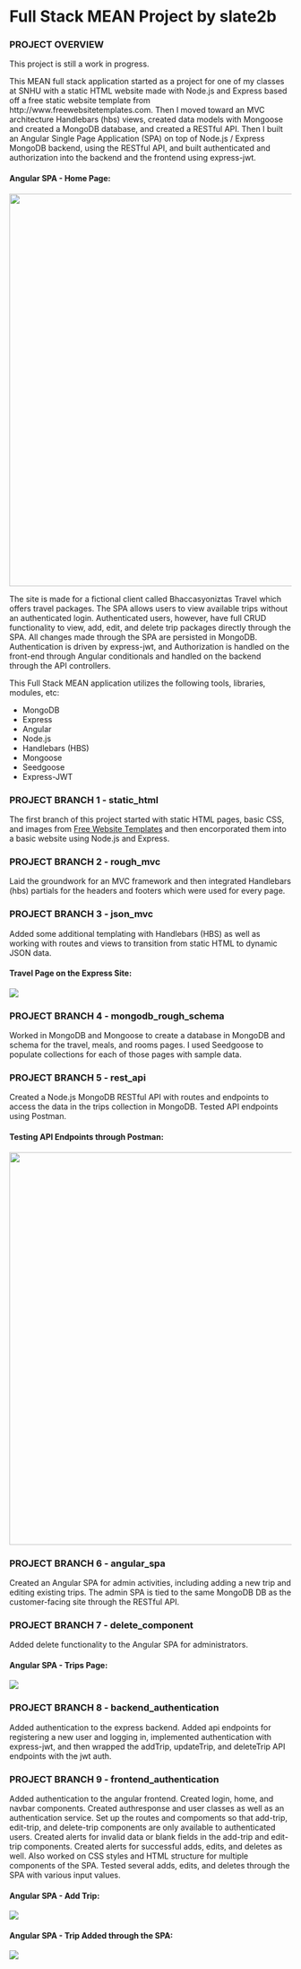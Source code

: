 <!DOCTYPE html>
<html>
<body>
<h1>Full Stack MEAN Project by slate2b</h1>
<h3>
  PROJECT OVERVIEW
</h3>
<p>
This project is still a work in progress.
</p>
<p>
This MEAN full stack application started as a project for one of my classes at SNHU with a static HTML website made with Node.js and Express based off a free static website template from http://www.freewebsitetemplates.com. Then I moved toward an MVC architecture Handlebars (hbs) views, created data models with Mongoose and created a MongoDB database, and created a RESTful API.  Then I built an Angular Single Page Application (SPA) on top of Node.js / Express MongoDB backend, using the RESTful API, and built authenticated and authorization into the backend and the frontend using express-jwt.  
</p>
<h4>Angular SPA - Home Page:</h4>
<img src=https://user-images.githubusercontent.com/88697660/232660805-fd5523bf-a90e-4ad5-8cd2-74bc50456a50.png style="width:770px;height:700px;">
<p>
The site is made for a fictional client called Bhaccasyoniztas Travel which offers travel packages.  The SPA allows users to view available trips without an authenticated login.  Authenticated users, however, have full CRUD functionality to view, add, edit, and delete trip packages directly through the SPA.  All changes made through the SPA are persisted in MongoDB.  Authentication is driven by express-jwt, and Authorization is handled on the front-end through Angular conditionals and handled on the backend through the API controllers.  
</p>
<p>
This Full Stack MEAN application utilizes the following tools, libraries, modules, etc:
  <ul>
    <li>MongoDB</li>							
    <li>Express</li>
    <li>Angular</li>
    <li>Node.js</li>	
    <li>Handlebars (HBS)</li>
    <li>Mongoose</li>
    <li>Seedgoose</li>
    <li>Express-JWT</li>
  </ul>
</p>  
<h3>
PROJECT BRANCH 1 - static_html
</h3>
<p>
The first branch of this project started with static HTML pages, basic CSS, and images from <a href="http://www.freewebsitetemplates.com/">Free Website Templates</a> and then encorporated them into a basic website using Node.js and Express.
</p>
<h3>
PROJECT BRANCH 2 - rough_mvc
</h3>
<p>
Laid the groundwork for an MVC framework and then integrated Handlebars (hbs) partials for the headers and footers which were used for every page.
</p>
<h3>
PROJECT BRANCH 3 - json_mvc
</h3>
<p>
Added some additional templating with Handlebars (HBS) as well as working with routes and views to transition from static HTML to dynamic JSON data.
</p>
<h4>Travel Page on the Express Site:</h4>
<img src=https://user-images.githubusercontent.com/88697660/230689936-429f6088-1727-493e-8196-8f62d32f59a1.png>
<h3>
PROJECT BRANCH 4 - mongodb_rough_schema
</h3>
<p>
Worked in MongoDB and Mongoose to create a database in MongoDB and schema for the travel, meals, and rooms pages.  I used Seedgoose to populate collections for each of those pages with sample data.
</p>
<h3>
PROJECT BRANCH 5 - rest_api
</h3>
<p>
Created a Node.js MongoDB RESTful API with routes and endpoints to access the data in the trips collection in MongoDB. Tested API endpoints using Postman.
</p>
<h4>Testing API Endpoints through Postman:</h4>
<img src=https://user-images.githubusercontent.com/88697660/232626473-d1d64376-a171-4391-b910-1365e1244c63.png style="width:770px;height:700px;">
<h3>
PROJECT BRANCH 6 - angular_spa
</h3>
<p>
Created an Angular SPA for admin activities, including adding a new trip and editing existing trips.  The admin SPA is tied to the same MongoDB DB as the customer-facing site through the RESTful API.  
</p>
<h3>
PROJECT BRANCH 7 - delete_component
</h3>
<p>
Added delete functionality to the Angular SPA for administrators.  
</p>
<h4>Angular SPA - Trips Page:</h4>
<img src=https://user-images.githubusercontent.com/88697660/232621091-0b48fbac-e47b-444e-9f82-24d9f8b7a5a1.png>
<h3>
PROJECT BRANCH 8 - backend_authentication
</h3>
<p>
Added authentication to the express backend.  Added api endpoints for registering a new user and logging in, implemented authentication with express-jwt, and then wrapped the addTrip, updateTrip, and deleteTrip API endpoints with the jwt auth.  
</p>
<h3>
PROJECT BRANCH 9 - frontend_authentication
</h3>
<p>
Added authentication to the angular frontend.  Created login, home, and navbar components. Created authresponse and user classes as well as an authentication service. Set up the routes and compoments so that add-trip, edit-trip, and delete-trip components are only available to authenticated users.  Created alerts for invalid data or blank fields in the add-trip and edit-trip components.  Created alerts for successful adds, edits, and deletes as well.  Also worked on CSS styles and HTML structure for multiple components of the SPA. Tested several adds, edits, and deletes through the SPA with various input values.
</p>
<h4>Angular SPA - Add Trip:</h4>
<img src=https://user-images.githubusercontent.com/88697660/232650362-b3ccdb94-a66b-46ae-9729-924c2312edd5.png>
<h4>Angular SPA - Trip Added through the SPA:</h4>
<img src=https://user-images.githubusercontent.com/88697660/232650225-89505a6a-40fb-4f9f-9ae7-5b6dc444643a.png>
</body>
